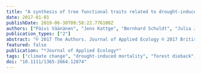 ```yaml
---
title: "A synthesis of tree functional traits related to drought-induced mortality in forests across climatic zones"
date: 2017-01-01
publishDate: 2019-06-30T09:58:22.776100Z
authors: ["Päivi Väänänen", "Jens Kattge", "Bernhard Schuldt", "Julia Joswig", "Steven Jansen", "Bettina M. J. Engelbrecht", "Cate Macinnis-Ng", "Simon M. Landhäusser", "Yakir Preisler", "Gabriela Pereyra", "Shaun R. Levick", "Michael J. O'Brien"]
publication_types: ["2"]
abstract: "© 2017 The Authors. Journal of Applied Ecology © 2017 British Ecological Society Forest dieback caused by drought-induced tree mortality has been observed world-wide. Forecasting which trees in which locations are vulnerable to drought-induced mortality is important to predict the consequences of drought on forest structure, biodiversity and ecosystem function. In this paper, our central aim was to compile a synthesis of tree traits and associated abiotic variables that can be used to predict drought-induced mortality. We reviewed the literature that specifically links drought mortality to functional traits and site conditions (i.e. edaphic variables and biotic conditions), targeting studies that show clear use of tree traits in drought analysis. We separated the review into five climatic zones to determine global vs. regionally restricted relationships between traits and mortality. Our synthesis identifies a number of traits that have clear relationships with drought-induced mortality (e.g. wood density at the species level and tree size and growth at the individual level). However, the lack of direct relationships between most traits and drought-induced mortality highlights areas where future research should focus to broaden our understanding. Synthesis and applications. Our synthesis highlights established relationships between traits and drought-induced mortality, presents knowledge gaps for future research focus and suggests monitoring and research avenues for improving our understanding of drought-induced mortality. It is intended to assist ecologists and natural resource managers choose appropriate and measurable parameters for predicting local and regional scale tree mortality risk in different climatic zones within constraints of time and funding availability."
featured: false
publication: "*Journal of Applied Ecology*"
tags: ["climate change", "drought-induced mortality", "forest dieback", "forested climatic zones", "plant functional traits", "plant–climate interactions", "research gaps", "water deficit"]
doi: "10.1111/1365-2664.12874"
---
```


